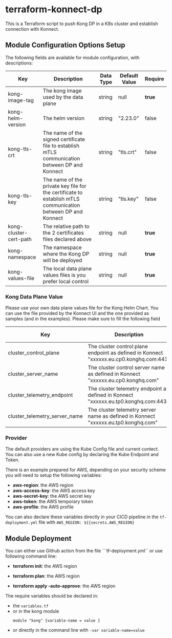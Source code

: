 # terraform-konnect-dp

This is a Terraform script to push Kong DP in a K8s cluster and establish connection with Konnect.


## Module Configuration Options Setup

The following fields are available for module configuration, with descriptions:

| Key     | Description | Data Type  | Default Value | Require |
| ------- | ----------- | ---------- | ------------- | ------- |
| kong-image-tag | The kong image used by the data plane | string | null | **true** |
| kong-helm-version | The helm version | string | "2.23.0" | false |
| kong-tls-crt | The name of the signed certificate file to establish mTLS communication between DP and Konnect | string | "tls.crt" | false |
| kong-tls-key | The name of the private key file for the certificate to establish mTLS communication between DP and Konnect | string | "tls.key" | false |
| kong-cluster-cert-path | The relative path to the 2 certificates files declared above | string | null | **true** |
| kong-namespace | The namespace where the Kong DP will be deployed | string | null | **true** |
| kong-values-file |  The local data plane values files is you prefer local control | string | null | **true** |

### Kong Data Plane Value
Please use your own data plane values file for the Kong Helm Chart. You can use the file provided by the Konnect UI and the one provided as samples (and in the examples). Please make sure to fill the following field 

| Key     | Description | Data Type  | Default Value | Require |
| ------- | ----------- | ---------- | ------------- | ------- |
| cluster_control_plane | The cluster control plane endpoint as defined in Konnect "xxxxxx.eu.cp0.konghq.com:443" | string | null | **true** |
| cluster_server_name |  The cluster control server name as defined in Konnect "xxxxxx.eu.cp0.konghq.com" | string | null | **true** |
| cluster_telemetry_endpoint |  The cluster telemetry endpoint as defined in Konnect "xxxxxx.eu.tp0.konghq.com:443" | string | null | **true** |
| cluster_telemetry_server_name |  The cluster telemetry server name as defined in Konnect "xxxxxx.eu.tp0.konghq.com" | string | null | **true** |

### Provider

The default providers are using the Kube Config file and current contect. You can also use a new Kube config by declaring the Kube Endpoint and Token.

There is an example prepared for AWS, depending on your security scheme you will need to setup the following variables:
- **aws-region**: the AWS region
- **aws-access-key**: the AWS access key
- **aws-secret-key**: the AWS secret key
- **aws-token**: the AWS temporary token
- **aws-profile**: the AWS profile

You can also declare these variables directly in your CICD pipeline in the ```tf-deployment.yml``` file with ```AWS_REGION: ${{secrets.AWS_REGION}``` 

## Module Deployment

You can either use Github action from the file ```tf-deployment.yml`` or use following command line:
- **terraform init**: the AWS region

- **terraform plan**: the AWS region

- **terraform apply -auto-approve**: the AWS region

The require variables should be declared in:
- the ```variables.tf```
- or in the kong module 
    ```
    module "kong" {variable-name = value }
    ```
- or directly in the command line with ```-var variable-name=value```